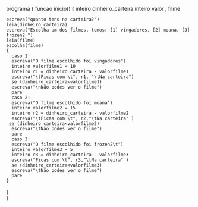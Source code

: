 programa {
  funcao inicio() 
  {
   inteiro dinheiro_carteira
   inteiro  valor , filme

    escreva("quanto tens na carteira?")
    leia(dinheiro_carteira)
    escreva("Escolha um dos filmes, temos: [1]-vingadores, [2]-moana, [3]-frozen2 ")
    leia(filme)
    escolha(filme)
    {
      caso 1:
      escreva("O filme escolhido foi vingadores")
      inteiro valorfilme1 = 10 
      inteiro r1 = dinheiro_carteira - valorfilme1
      escreva("\tFicas com \t", r1, "\tNa carteira")
      se (dinheiro_carteira<valorfilme1)
      escreva("\nNão podes ver o filme")
      pare
      caso 2:
      escreva("O filme escolhido foi moana") 
      inteiro valorfilme2 = 15
      inteiro r2 = dinheiro_carteira - valorfilme2
      escreva("\tFicas com \t", r2,"\tNa carteira" )
     se (dinheiro_carteira<valorfilme2)
      escreva("\tNão podes ver o filme")
      pare
      caso 3:
      escreva("O filme escolhido foi frozen2\t") 
      inteiro valorfilme3 = 5
      inteiro r3 = dinheiro_carteira - valorfilme3
      escreva("Ficas com \t", r3,"\tNa carteira" )
      se (dinheiro_carteira<valorfilme3)
      escreva("\tNão podes ver o filme")
      pare
    }
  }   
}

